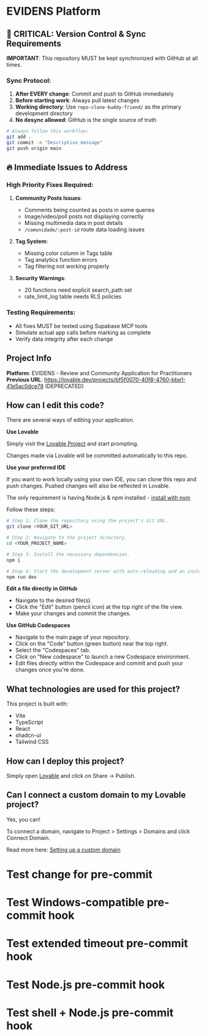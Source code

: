 # EVIDENS Platform

## 🚨 CRITICAL: Version Control & Sync Requirements

**IMPORTANT**: This repository MUST be kept synchronized with GitHub at all times.

### Sync Protocol:

1. **After EVERY change**: Commit and push to GitHub immediately
2. **Before starting work**: Always pull latest changes
3. **Working directory**: Use `repo-clone-buddy-friend/` as the primary development directory
4. **No desync allowed**: GitHub is the single source of truth

```bash
# Always follow this workflow:
git add .
git commit -m "Descriptive message"
git push origin main
```

## 🔥 Immediate Issues to Address

### High Priority Fixes Required:

1. **Community Posts Issues**:
   - Comments being counted as posts in some queries
   - Image/video/poll posts not displaying correctly
   - Missing multimedia data in post details
   - `/comunidade/:post-id` route data loading issues

2. **Tag System**:
   - Missing color column in Tags table
   - Tag analytics function errors
   - Tag filtering not working properly

3. **Security Warnings**:
   - 20 functions need explicit search_path set
   - rate_limit_log table needs RLS policies

### Testing Requirements:

- All fixes MUST be tested using Supabase MCP tools
- Simulate actual app calls before marking as complete
- Verify data integrity after each change

## Project Info

**Platform**: EVIDENS - Review and Community Application for Practitioners  
**Previous URL**: https://lovable.dev/projects/bf5f0070-40f8-4760-bbe1-41e5ac0dce78 (DEPRECATED)

## How can I edit this code?

There are several ways of editing your application.

**Use Lovable**

Simply visit the [Lovable Project](https://lovable.dev/projects/bf5f0070-40f8-4760-bbe1-41e5ac0dce78) and start prompting.

Changes made via Lovable will be committed automatically to this repo.

**Use your preferred IDE**

If you want to work locally using your own IDE, you can clone this repo and push changes. Pushed changes will also be reflected in Lovable.

The only requirement is having Node.js & npm installed - [install with nvm](https://github.com/nvm-sh/nvm#installing-and-updating)

Follow these steps:

```sh
# Step 1: Clone the repository using the project's Git URL.
git clone <YOUR_GIT_URL>

# Step 2: Navigate to the project directory.
cd <YOUR_PROJECT_NAME>

# Step 3: Install the necessary dependencies.
npm i

# Step 4: Start the development server with auto-reloading and an instant preview.
npm run dev
```

**Edit a file directly in GitHub**

- Navigate to the desired file(s).
- Click the "Edit" button (pencil icon) at the top right of the file view.
- Make your changes and commit the changes.

**Use GitHub Codespaces**

- Navigate to the main page of your repository.
- Click on the "Code" button (green button) near the top right.
- Select the "Codespaces" tab.
- Click on "New codespace" to launch a new Codespace environment.
- Edit files directly within the Codespace and commit and push your changes once you're done.

## What technologies are used for this project?

This project is built with:

- Vite
- TypeScript
- React
- shadcn-ui
- Tailwind CSS

## How can I deploy this project?

Simply open [Lovable](https://lovable.dev/projects/bf5f0070-40f8-4760-bbe1-41e5ac0dce78) and click on Share -> Publish.

## Can I connect a custom domain to my Lovable project?

Yes, you can!

To connect a domain, navigate to Project > Settings > Domains and click Connect Domain.

Read more here: [Setting up a custom domain](https://docs.lovable.dev/tips-tricks/custom-domain#step-by-step-guide)

# Test change for pre-commit

# Test Windows-compatible pre-commit hook

# Test extended timeout pre-commit hook

# Test Node.js pre-commit hook

# Test shell + Node.js pre-commit hook
